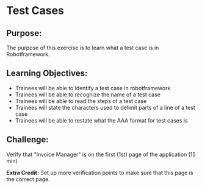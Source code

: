 # Test Cases

## Purpose:
The purpose of this exercise is to learn what a test case is in Robotframework.

## Learning Objectives:

- Trainees will be able to identify a test case in robotframework
- Trainees will be able to recognize the name of a test case
- Trainees will be able to read the steps of a test case
- Trainees will state the characters used to delimit parts of a line of a test case
- Trainees will be able to restate what the AAA format for test cases is

## Challenge:

Verify that "Invoice Manager" is on the first (1st) page of the application (15 min)

**Extra Credit:** Set up more verification points to make sure that this page is the correct page.